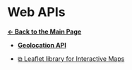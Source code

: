 # Web APIs

[**&larr; Back to the Main Page**](./../README.md)

- [**Geolocation API**](./geolocation.md)

<div></div>

- [&#10697; Leaflet library for Interactive Maps](https://leafletjs.com/)

<br>
